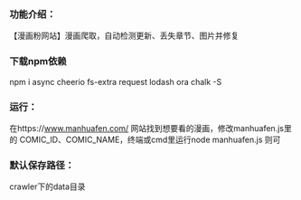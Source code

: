 ### 功能介绍：

【漫画粉网站】漫画爬取，自动检测更新、丢失章节、图片并修复

### 下载npm依赖

npm i async cheerio fs-extra request lodash ora chalk -S

### 运行：

在https://www.manhuafen.com/ 网站找到想要看的漫画，修改manhuafen.js里的 COMIC_ID、COMIC_NAME，终端或cmd里运行node manhuafen.js 则可

### 默认保存路径：

crawler下的data目录